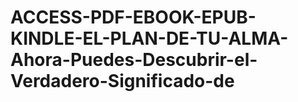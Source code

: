 # ACCESS-PDF-EBOOK-EPUB-KINDLE-EL-PLAN-DE-TU-ALMA-Ahora-Puedes-Descubrir-el-Verdadero-Significado-de